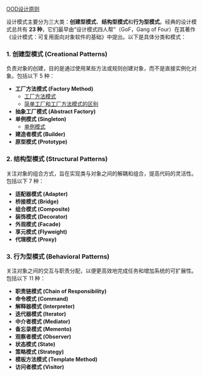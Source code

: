 [OOD设计原则](./1.OOD原则.md)

设计模式主要分为三大类：**创建型模式**、**结构型模式**和**行为型模式**。经典的设计模式总共有 **23 种**，它们最早由“设计模式四人帮”（GoF，Gang of Four）在其著作《设计模式：可复用面向对象软件的基础》中提出。以下是具体分类和模式：

### 1. 创建型模式 (Creational Patterns)

负责对象的创建，目的是通过使用某些方法或规则创建对象，而不是直接实例化对象。包括以下 5 种：

- **工厂方法模式 (Factory Method)**
  - [工厂方法模式](./工厂方法模式/1.工厂方法模式.md)
  - [简单工厂和工厂方法模式的区别](./工厂方法模式/2.简单工厂和工厂方法模式.md)
- **抽象工厂模式 (Abstract Factory)**
- **单例模式 (Singleton)**
  - [单例模式](./单例模式/1.单例模式.md)
- **建造者模式 (Builder)**
- **原型模式 (Prototype)**

### 2. 结构型模式 (Structural Patterns)

关注对象的组合方式，旨在实现类与对象之间的解耦和组合，提高代码的灵活性。包括以下 7 种：

- **适配器模式 (Adapter)**
- **桥接模式 (Bridge)**
- **组合模式 (Composite)**
- **装饰模式 (Decorator)**
- **外观模式 (Facade)**
- **享元模式 (Flyweight)**
- **代理模式 (Proxy)**

### 3. 行为型模式 (Behavioral Patterns)

关注对象之间的交互与职责分配，以便更高效地完成任务和增加系统的可扩展性。包括以下 11 种：

- **职责链模式 (Chain of Responsibility)**
- **命令模式 (Command)**
- **解释器模式 (Interpreter)**
- **迭代器模式 (Iterator)**
- **中介者模式 (Mediator)**
- **备忘录模式 (Memento)**
- **观察者模式 (Observer)**
- **状态模式 (State)**
- **策略模式 (Strategy)**
- **模板方法模式 (Template Method)**
- **访问者模式 (Visitor)**
